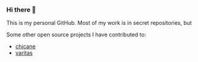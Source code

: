 ### Hi there 👋

This is my personal GitHub. Most of my work is in secret repositories, but

Some other open source projects I have contributed to:
- [chicane](https://cran.r-project.org/web/packages/chicane/index.html)
- [varitas](https://cran.r-project.org/web/packages/varitas/index.html)
